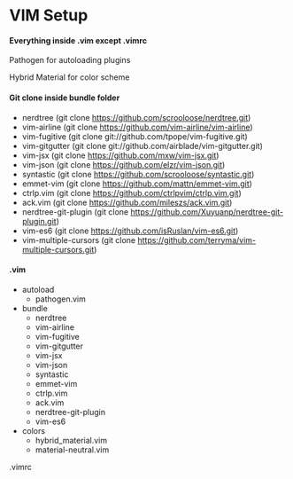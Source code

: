 # VIM Setup

#### Everything inside .vim except .vimrc

Pathogen for autoloading plugins

Hybrid Material for color scheme


#### Git clone inside bundle folder
- nerdtree (git clone https://github.com/scrooloose/nerdtree.git)
- vim-airline (git clone https://github.com/vim-airline/vim-airline)
- vim-fugitive (git clone git://github.com/tpope/vim-fugitive.git)
- vim-gitgutter (git clone git://github.com/airblade/vim-gitgutter.git)
- vim-jsx (git clone https://github.com/mxw/vim-jsx.git)
- vim-json (git clone https://github.com/elzr/vim-json.git)
- syntastic (git clone https://github.com/scrooloose/syntastic.git)
- emmet-vim (git clone https://github.com/mattn/emmet-vim.git)
- ctrlp.vim (git clone https://github.com/ctrlpvim/ctrlp.vim.git)
- ack.vim (git clone https://github.com/mileszs/ack.vim.git)
- nerdtree-git-plugin (git clone https://github.com/Xuyuanp/nerdtree-git-plugin.git)
- vim-es6 (git clone https://github.com/isRuslan/vim-es6.git)
- vim-multiple-cursors (git clone https://github.com/terryma/vim-multiple-cursors.git)


#### .vim
- autoload
    - pathogen.vim
- bundle
    - nerdtree
    - vim-airline
    - vim-fugitive
    - vim-gitgutter
    - vim-jsx
    - vim-json
    - syntastic
    - emmet-vim
    - ctrlp.vim
    - ack.vim
    - nerdtree-git-plugin
    - vim-es6
- colors
    - hybrid_material.vim
    - material-neutral.vim
    
.vimrc